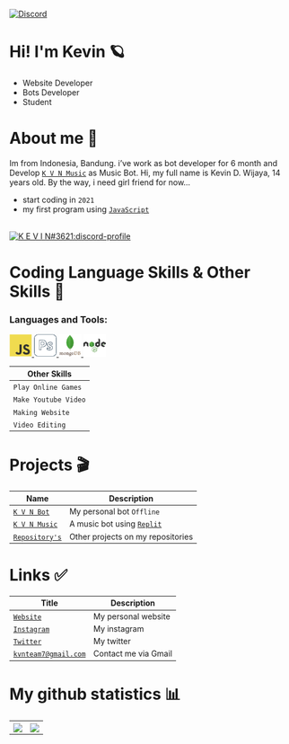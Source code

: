 [![Discord](https://img.shields.io/discord/943699508661989406?color=5865F2&logo=discord&logoColor=white)](https://discord.gg/DQ5tWCuvTr)

# Hi! I'm Kevin 🪐
- Website Developer
- Bots Developer
- Student

# About me 📌
Im from Indonesia, Bandung. i’ve work as bot developer for 6 month and Develop [`K V N Music`] as Music Bot. Hi, my full name is Kevin D. Wijaya, 14 years old. By the way, i need girl friend for now...
- start coding in `2021`
- my first program using [`JavaScript`]

<br>
    <a href="https://discord.com/users/889327962577580073">
        <img src="https://discord.c99.nl/widget/theme-3/889327962577580073.png" alt="K E V I N#3621:discord-profile"/>
    </a>
</div>

# Coding Language Skills & Other Skills 🔧

<h3 align="left">Languages and Tools:</h3>
<p align="left"> </a> <a href="https://developer.mozilla.org/en-US/docs/Web/JavaScript" target="_blank" rel="noreferrer"> <img src="https://raw.githubusercontent.com/devicons/devicon/master/icons/javascript/javascript-original.svg" alt="javascript" width="40" height="40"/> </a> <a href="https://www.photoshop.com/en" target="_blank" rel="noreferrer"> <img src="https://raw.githubusercontent.com/devicons/devicon/master/icons/photoshop/photoshop-line.svg" alt="photoshop" width="40" height="40"/> </a> <a href="https://www.mongodb.com/" target="_blank" rel="noreferrer"> <img src="https://raw.githubusercontent.com/devicons/devicon/master/icons/mongodb/mongodb-original-wordmark.svg" alt="mongodb" width="40" height="40"/> </a> <a href="https://nodejs.org" target="_blank" rel="noreferrer"> <img src="https://raw.githubusercontent.com/devicons/devicon/master/icons/nodejs/nodejs-original-wordmark.svg" alt="nodejs" width="40" height="40"/> </a> </p>

| Other Skills |
| ----- |
| `Play Online Games` |
| `Make Youtube Video` |
| `Making Website` |
| `Video Editing` |

# Projects 🎬
| Name | Description |
| ----- | ---------- |
| [`K V N Bot`] | My personal bot `Offline` |
| [`K V N Music`] | A music bot using [`Replit`] |
| [`Repository's`] | Other projects on my repositories |

# Links ✅
| Title | Description |
| ----- | -------- |
| [`Website`] | My personal website |
| [`Instagram`] | My instagram |
| [`Twitter`] | My twitter |
| [`kvnteam7@gmail.com`] | Contact me via Gmail |

# My github statistics 📊
<table>
  <tr>
    <td align="center" style="padding=0;width=50%;">
      <img align="center" style="padding=0;" src="https://github-readme-stats.vercel.app/api?username=kevindev7&text_color=000000&title_color=000000&show_icons=true&bg_color=20,00d5ff,00ff77&hide_title=true&count_private=true" />
    </td>
    <td>
      <img align="center" style="padding=0;" src="https://github-readme-stats.vercel.app/api/top-langs/?username=kevindev7&text_color=000000&title_color=000000&show_icons=true&bg_color=20,00d5ff,00ff77&layout=compact">
    </td>
  </tr>
</table>


<!-- Links -->
[`JavaScript`]:           https://www.javascript.com/
[`HTML`]:                 https://www.w3schools.com/html/
[`CSS`]:                  https://www.w3schools.com/css/
[`Bootstrap`]:            https://getbootstrap.com/
[`Jquery`]:               https://jquery.com/
[`Express.js`]:           https://expressjs.com/
[`MongoDB`]:              https://www.mongodb.com/
[`Replit`]:               https://replit.com/
[`Node.js`]:              https://nodejs.org/
[`Website`]:              https://kvnteam7.wixsite.com/kvngamers
[`Replit`]:               https://replit.com
[`Instagram`]:            https://www.instagram.com/kvngamers7/
[`Twitter`]:              https://twitter.com/kevindev7
[`kvnteam7@gmail.com`]:   kvnteam7@gmail.com
[`K V N Bot`]:            https://google.com/
[`K V N Music`]:          https://kvnteam7.wixsite.com/kvnmusic
[`Repository's`]:         https://github.com/kevindev7?tab=repositories
[`Vins Development`]:     https://github.com/Vins2106
[`Use this template`]:    https://github.com/Kevin5057/Kevin5057/generate
